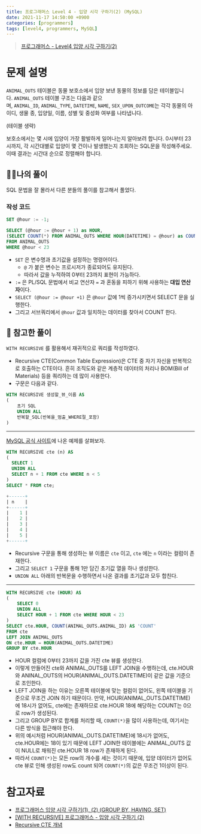 ```yaml
---
title: 프로그래머스 Level 4 - 입양 시각 구하기(2) (MySQL)
date: 2021-11-17 14:50:00 +0900
categories: [programmers]
tags: [level4, programmers, MySQL]
---
```


> [프로그래머스 - Level4 입양 시각 구하기(2)](https://programmers.co.kr/learn/courses/30/lessons/59413)

# 문제 설명

`ANIMAL_OUTS` 테이블은 동물 보호소에서 입양 보낸 동물의 정보를 담은 테이블입니다. `ANIMAL_OUTS` 테이블 구조는 다음과 같으며, `ANIMAL_ID`, `ANIMAL_TYPE`, `DATETIME`, `NAME`, `SEX_UPON_OUTCOME`는 각각 동물의 아이디, 생물 종, 입양일, 이름, 성별 및 중성화 여부를 나타냅니다.

(테이블 생략)

보호소에서는 몇 시에 입양이 가장 활발하게 일어나는지 알아보려 합니다. 0시부터 23시까지, 각 시간대별로 입양이 몇 건이나 발생했는지 조회하는 SQL문을 작성해주세요. 이때 결과는 시간대 순으로 정렬해야 합니다.

## 🙋‍♂️나의 풀이

SQL 문법을 잘 몰라서 다른 분들의 풀이를 참고해서 풀었다.

### 작성 코드

```sql
SET @hour := -1;

SELECT (@hour := @hour + 1) as HOUR,
(SELECT COUNT(*) FROM ANIMAL_OUTS WHERE HOUR(DATETIME) = @hour) as COUNT
FROM ANIMAL_OUTS
WHERE @hour < 23
```

- `SET` 은 변수명과 초기값을 설정하는 명령어이다.
  - `@` 가 붙은 변수는 프로시저가 종료되어도 유지된다.
  - 따라서 값을 누적하여 0부터 23까지 표현이 가능하다.
- `:=` 은 PL/SQL 문법에서 비교 연산자 `=` 과 혼동을 피하기 위해 사용하는 **대입 연산자**이다.
- `SELECT (@hour := @hour +1)` 은 `@hour` 값에 1씩 증가시키면서 SELECT 문을 실행한다.
- 그리고 서브쿼리에서 `@hour` 값과 일치하는 데이터를 찾아서 COUNT 한다.

## 👀 참고한 풀이

`WITH RECURSIVE` 를 활용해서 재귀적으로 쿼리를 작성하였다.

- Recursive CTE(Common Table Expression)은 CTE 중 자기 자신을 반복적으로 호출하는 CTE이다. 흔히 조직도와 같은 계층적 데이터의 처리나 BOM(Bill of Materials) 등을 쿼리하는 데 많이 사용한다.
- 구문은 다음과 같다.

```sql
WITH RECURSIVE 생성할_뷰_이름 AS
(
	초기 SQL
	UNION ALL
	반복할_SQL(반복을_멈출_WHERE절_포함)
)
```

---

[MySQL 공식 사이트](https://dev.mysql.com/doc/refman/8.0/en/with.html#common-table-expressions-recursive)에 나온 예제를 살펴보자.

```sql
WITH RECURSIVE cte (n) AS
(
  SELECT 1
  UNION ALL
  SELECT n + 1 FROM cte WHERE n < 5
)
SELECT * FROM cte;
```

```sql
+------+
| n    |
+------+
|    1 |
|    2 |
|    3 |
|    4 |
|    5 |
+------+
```

- Recursive 구문을 통해 생성하는 뷰 이름은 `cte` 이고, `cte` 에는 `n` 이라는 컬럼이 존재한다.
- 그리고 `SELECT 1` 구문을 통해 1만 담긴 초기값 열을 하나 생성한다.
- `UNION ALL` 아래의 반복문을 수행하면서 나온 결과를 초기값과 모두 합친다.

---

```sql
WITH RECURSIVE cte (HOUR) AS
(
    SELECT 0
    UNION ALL
    SELECT HOUR + 1 FROM cte WHERE HOUR < 23
)
SELECT cte.HOUR, COUNT(ANIMAL_OUTS.ANIMAL_ID) AS 'COUNT'
FROM cte
LEFT JOIN ANIMAL_OUTS
ON cte.HOUR = HOUR(ANIMAL_OUTS.DATETIME)
GROUP BY cte.HOUR
```

- HOUR 컬럼에 0부터 23까지 값을 가진 cte 뷰를 생성한다.
- 이렇게 만들어진 cte와 ANIMAL_OUTS를 LEFT JOIN을 수행하는데, cte.HOUR와 ANINAL_OUTS의 HOUR(ANIMAL_OUTS.DATETIME)이 같은 값을 기준으로 조인한다.
- LEFT JOIN을 하는 이유는 오른쪽 테이블에 맞는 컬럼이 없어도, 왼쪽 테이블을 기준으로 무조건 JOIN 하기 때문이다. 만약, HOUR(ANIMAL_OUTS.DATETIME)에 18시가 없어도, cte에는 존재하므로 cte.HOUR 18에 해당하는 COUNT는 0으로 row가 생성된다.
- 그리고 GROUP BY로 합계를 처리할 때, `COUNT(*)`을 많이 사용하는데, 여기서는 다른 방식을 접근해야 한다.
- 위의 예시처럼 HOUR(ANIMAL_OUTS.DATETIME)에 18시가 없어도, cte.HOUR에는 18이 있기 때문에 LEFT JOIN한 테이블에는 ANIMAL_OUTS 값이 NULL로 채워진 cte.HOUR 18 row가 존재하게 된다.
- 따라서 `COUNT(*)`는 모든 row의 개수를 세는 것이기 때문에, 입양 데이터가 없어도 cte 뷰로 인해 생성된 row도 count 되어 `COUNT(*)`의 값은 무조건 1이상이 된다.

# 참고자료

- [프로그래머스 입양 시각 구하기(1), (2) (GROUP BY, HAVING, SET)](https://chanhuiseok.github.io/posts/db-6/)
- [[WITH RECURSIVE] 프로그래머스 - 입양 시각 구하기 (2)](https://huilife.tistory.com/entry/WITH-RECURSIVE-%ED%94%84%EB%A1%9C%EA%B7%B8%EB%9E%98%EB%A8%B8%EC%8A%A4-%EC%9E%85%EC%96%91-%EC%8B%9C%EA%B0%81-%EA%B5%AC%ED%95%98%EA%B8%B02)
- [Recursive CTE 개념](http://www.sqlprogram.com/TIPS/tip-recursive-cte.aspx)
